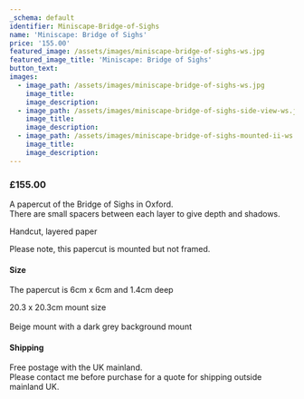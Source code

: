 ```yaml
---
_schema: default
identifier: Miniscape-Bridge-of-Sighs
name: 'Miniscape: Bridge of Sighs'
price: '155.00'
featured_image: /assets/images/miniscape-bridge-of-sighs-ws.jpg
featured_image_title: 'Miniscape: Bridge of Sighs'
button_text:
images:
  - image_path: /assets/images/miniscape-bridge-of-sighs-ws.jpg
    image_title:
    image_description:
  - image_path: /assets/images/miniscape-bridge-of-sighs-side-view-ws.jpg
    image_title:
    image_description:
  - image_path: /assets/images/miniscape-bridge-of-sighs-mounted-ii-ws.jpg
    image_title:
    image_description:
---
```

### **£155.00**

A papercut of the Bridge of Sighs in Oxford.<br>There are small spacers between each layer to give depth and shadows.

Handcut, layered paper

Please note, this papercut is mounted but not framed.

#### Size

The papercut is 6cm x 6cm and 1.4cm deep

20\.3 x 20.3cm mount size<br><br>Beige mount with a dark grey background mount

#### **Shipping**

Free postage with the UK mainland.<br>Please contact me before purchase for a quote for shipping outside mainland UK.